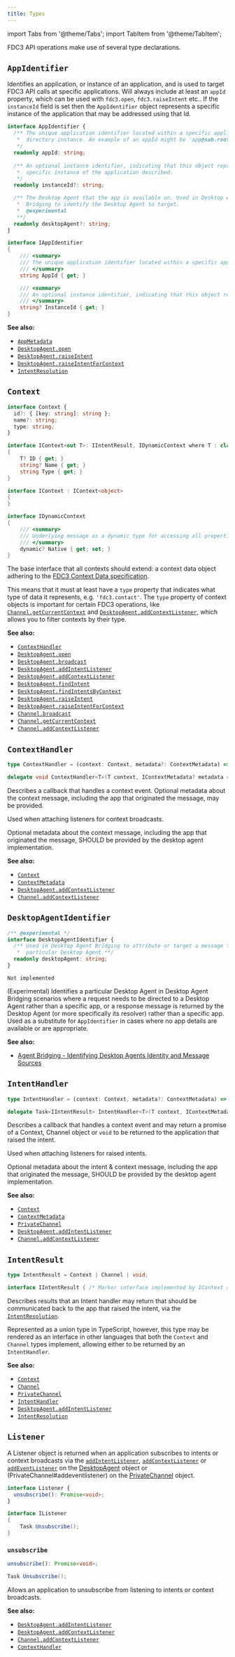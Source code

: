 ```yaml
---
title: Types
---
```


import Tabs from '@theme/Tabs';
import TabItem from '@theme/TabItem';

FDC3 API operations make use of several type declarations.

## `AppIdentifier`

Identifies an application, or instance of an application, and is used to target FDC3 API calls at specific applications.
Will always include at least an `appId` property, which can be used with `fdc3.open`, `fdc3.raiseIntent` etc..
If the `instanceId` field is set then the `AppIdentifier` object represents a specific instance of the application that may be addressed using that Id.

<Tabs groupId="lang">
<TabItem value="ts" label="TypeScript/JavaScript">

```ts
interface AppIdentifier {
  /** The unique application identifier located within a specific application
   *  directory instance. An example of an appId might be 'app@sub.root'.
   */
  readonly appId: string;
  
  /** An optional instance identifier, indicating that this object represents a
   *  specific instance of the application described.
   */
  readonly instanceId?: string;

  /** The Desktop Agent that the app is available on. Used in Desktop Agent 
   *  Bridging to identify the Desktop Agent to target.
   *  @experimental
   **/
  readonly desktopAgent?: string;
}
```

</TabItem>
<TabItem value="dotnet" label=".NET">

```csharp
interface IAppIdentifier
{
    /// <summary>
    /// The unique application identifier located within a specific application directory instance. An example of an appId might be 'app@sub.root'.
    /// </summary>
    string AppId { get; }

    /// <summary>
    /// An optional instance identifier, indicating that this object represents a specific instance of the application described.
    /// </summary>
    string? InstanceId { get; }
}
```

</TabItem>
</Tabs>

**See also:**

- [`AppMetadata`](Metadata#appmetadata)
- [`DesktopAgent.open`](DesktopAgent#open)
- [`DesktopAgent.raiseIntent`](DesktopAgent#raiseintent)
- [`DesktopAgent.raiseIntentForContext`](DesktopAgent#raiseintentforcontext)
- [`IntentResolution`](Metadata#intentresolution)

## `Context`

<Tabs groupId="lang">
<TabItem value="ts" label="TypeScript/JavaScript">

```ts
interface Context {
  id?: { [key: string]: string };
  name?: string;
  type: string;
}
```

</TabItem>
<TabItem value="dotnet" label=".NET">

```csharp
interface IContext<out T>: IIntentResult, IDynamicContext where T : class
{
    T? ID { get; }
    string? Name { get; }
    string Type { get; }
}

interface IContext : IContext<object>
{
}

interface IDynamicContext
{
    /// <summary>
    /// Underlying message as a dynamic type for accessing all properties without deserialization
    /// </summary>
    dynamic? Native { get; set; }
}
```

</TabItem>
</Tabs>

The base interface that all contexts should extend: a context data object adhering to the [FDC3 Context Data specification](../../context/spec).

This means that it must at least have a `type` property that indicates what type of data it represents, e.g. `'fdc3.contact'`. The `type` property of context objects is important for certain FDC3 operations, like [`Channel.getCurrentContext`](Channel#getcurrentcontext) and [`DesktopAgent.addContextListener`](DesktopAgent#addcontextlistener), which allows you to filter contexts by their type.

**See also:**

- [`ContextHandler`](#contexthandler)
- [`DesktopAgent.open`](DesktopAgent#open)
- [`DesktopAgent.broadcast`](DesktopAgent#broadcast)
- [`DesktopAgent.addIntentListener`](DesktopAgent#addintentlistener)
- [`DesktopAgent.addContextListener`](DesktopAgent#addcontextlistener)
- [`DesktopAgent.findIntent`](DesktopAgent#findintent)
- [`DesktopAgent.findIntentsByContext`](DesktopAgent#findintentsbycontext)
- [`DesktopAgent.raiseIntent`](DesktopAgent#raiseintent)
- [`DesktopAgent.raiseIntentForContext`](DesktopAgent#raiseintentforcontext)
- [`Channel.broadcast`](Channel#broadcast)
- [`Channel.getCurrentContext`](Channel#getcurrentcontext)
- [`Channel.addContextListener`](Channel#addcontextlistener)

## `ContextHandler`

<Tabs groupId="lang">
<TabItem value="ts" label="TypeScript/JavaScript">

```ts
type ContextHandler = (context: Context, metadata?: ContextMetadata) => void;
```

</TabItem>
<TabItem value="dotnet" label=".NET">

```csharp
delegate void ContextHandler<T>(T context, IContextMetadata? metadata = null) where T : IContext;
```

</TabItem>
</Tabs>

Describes a callback that handles a context event. Optional metadata about the context message, including the app that originated the message, may be provided.

Used when attaching listeners for context broadcasts.

Optional metadata about the context message, including the app that originated the message, SHOULD be provided by the desktop agent implementation.

**See also:**

- [`Context`](#context)
- [`ContextMetadata`](Metadata#contextmetadata)
- [`DesktopAgent.addContextListener`](DesktopAgent#addcontextlistener)
- [`Channel.addContextListener`](Channel#addcontextlistener)

## `DesktopAgentIdentifier`

<Tabs groupId="lang">
<TabItem value="ts" label="TypeScript/JavaScript">

```ts
/** @experimental */
interface DesktopAgentIdentifier {
  /** Used in Desktop Agent Bridging to attribute or target a message to a 
   *  particular Desktop Agent.**/
  readonly desktopAgent: string;
}
```

</TabItem>
<TabItem value="dotnet" label=".NET">

```
Not implemented
```

</TabItem>

</Tabs>

(Experimental) Identifies a particular Desktop Agent in Desktop Agent Bridging scenarios where a request needs to be directed to a Desktop Agent rather than a specific app, or a response message is returned by the Desktop Agent (or more specifically its resolver) rather than a specific app. Used as a substitute for `AppIdentifier` in cases where no app details are available or are appropriate.

**See also:**

* [Agent Bridging - Identifying Desktop Agents Identity and Message Sources](../../agent-bridging/spec#identifying-desktop-agents-identity-and-message-sources)

## `IntentHandler`

<Tabs groupId="lang">
<TabItem value="ts" label="TypeScript/JavaScript">

```ts
type IntentHandler = (context: Context, metadata?: ContextMetadata) => Promise<IntentResult> | void;
```

</TabItem>
<TabItem value="dotnet" label=".NET">

```csharp
delegate Task<IIntentResult> IntentHandler<T>(T context, IContextMetadata? metadata = null) where T : IContext;
```

</TabItem>
</Tabs>

Describes a callback that handles a context event and may return a promise of a Context, Channel object or `void` to be returned to the application that raised the intent.

Used when attaching listeners for raised intents.

Optional metadata about the intent & context message, including the app that originated the message, SHOULD be provided by the desktop agent implementation.

**See also:**

- [`Context`](#context)
- [`ContextMetadata`](Metadata#contextmetadata)
- [`PrivateChannel`](PrivateChannel)
- [`DesktopAgent.addIntentListener`](DesktopAgent#addintentlistener)
- [`Channel.addContextListener`](Channel#addcontextlistener)

## `IntentResult`

<Tabs groupId="lang">
<TabItem value="ts" label="TypeScript/JavaScript">

```ts
type IntentResult = Context | Channel | void;
```

</TabItem>
<TabItem value="dotnet" label=".NET">

```csharp
interface IIntentResult { /* Marker interface implemented by IContext and Channel */ }
```

</TabItem>
</Tabs>

Describes results that an Intent handler may return that should be communicated back to the app that raised the intent, via the [`IntentResolution`](Metadata#intentresolution).

Represented as a union type in TypeScript, however, this type may be rendered as an interface in other languages that both the `Context` and `Channel` types implement, allowing either to be returned by an `IntentHandler`.

**See also:**

- [`Context`](#context)
- [`Channel`](Channel)
- [`PrivateChannel`](PrivateChannel)
- [`IntentHandler`](#intenthandler)
- [`DesktopAgent.addIntentListener`](DesktopAgent#addintentlistener)
- [`IntentResolution`](Metadata#intentresolution)

## `Listener`

A Listener object is returned when an application subscribes to intents or context broadcasts via the [`addIntentListener`](DesktopAgent#addintentlistener), [`addContextListener`](DesktopAgent#addcontextlistener) or [`addEventListener`](DesktopAgent#addeventlistener) on the [DesktopAgent](DesktopAgent) object or (PrivateChannel#addeventlistener) on the [PrivateChannel](PrivateChannel) object.

<Tabs groupId="lang">
<TabItem value="ts" label="TypeScript/JavaScript">

```ts
interface Listener {
  unsubscribe(): Promise<void>;
}
```

</TabItem>
<TabItem value="dotnet" label=".NET">

```csharp
interface IListener
{
    Task Unsubscribe();
}
```

</TabItem>
</Tabs>

### `unsubscribe`

<Tabs groupId="lang">
<TabItem value="ts" label="TypeScript/JavaScript">

```ts
unsubscribe(): Promise<void>;
```

</TabItem>
<TabItem value="dotnet" label=".NET">

```csharp
Task Unsubscribe();
```

</TabItem>
</Tabs>

Allows an application to unsubscribe from listening to intents or context broadcasts.

**See also:**

- [`DesktopAgent.addIntentListener`](DesktopAgent#addintentlistener)
- [`DesktopAgent.addContextListener`](DesktopAgent#addcontextlistener)
- [`Channel.addContextListener`](Channel#addcontextlistener)
- [`ContextHandler`](Types#contexthandler)
